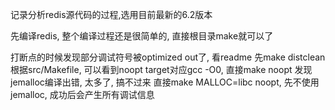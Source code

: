 记录分析redis源代码的过程,选用目前最新的6.2版本

先编译redis, 整个编译过程还是很简单的, 直接根目录make就可以了

打断点的时候发现部分调试符号被optimized out了, 看readme
先make distclean
根据src/Makefile, 可以看到noopt target对应gcc -O0, 直接make noopt
发现jemalloc编译出错, 太多了, 搞不过来
直接make MALLOC=libc noopt, 先不使用jemalloc, 成功后会产生所有调试信息
